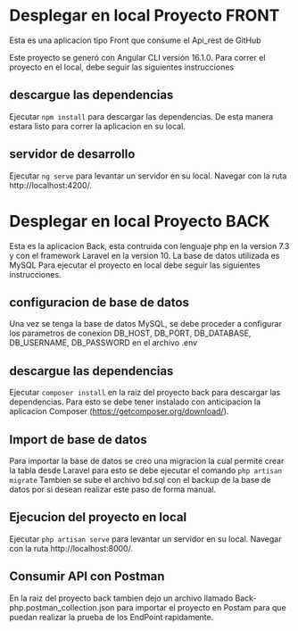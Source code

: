 # Desplegar en local Proyecto FRONT

Esta es una aplicacion tipo Front que consume el Api_rest de GitHub

Este proyecto se generó con Angular CLI versión 16.1.0. Para correr el proyecto en el local, debe seguir las siguientes instrucciones

## descargue las dependencias

Ejecutar `npm install` para descargar las dependencias. De esta manera estara listo para correr la aplicacion en su local.

## servidor de desarrollo

Ejecutar `ng serve` para levantar un servidor en su local. Navegar con la ruta http://localhost:4200/.


# Desplegar en local Proyecto BACK

Esta es la aplicacion Back, esta contruida con lenguaje php en la version 7.3 y con el framework Laravel en la version 10. La base de datos utilizada es MySQL
Para ejecutar el proyecto en local debe seguir las siguientes instrucciones.

## configuracion de base de datos

Una vez se tenga la base de datos MySQL, se debe proceder a configurar los parametros de conexion DB_HOST, DB_PORT, DB_DATABASE, DB_USERNAME, DB_PASSWORD en el archivo .env 

## descargue las dependencias

Ejecutar `composer install` en la raiz del proyecto back para descargar las dependencias. Para esto se debe tener instalado con anticipacion la aplicacion Composer (https://getcomposer.org/download/).

## Import de base de datos

Para importar la base de datos se creo una migracion la cual permite crear la tabla desde Laravel para esto se debe ejecutar el comando `php artisan migrate`
Tambien se sube el archivo bd.sql con el backup de la base de datos por si desean realizar este paso de forma manual.

## Ejecucion del proyecto en local

Ejecutar `php artisan serve` para levantar un servidor en su local. Navegar con la ruta http://localhost:8000/.

## Consumir API con Postman

En la raiz del proyecto back tambien dejo un archivo llamado Back-php.postman_collection.json para importar el proyecto en Postam para que puedan realizar la prueba de los EndPoint rapidamente.
